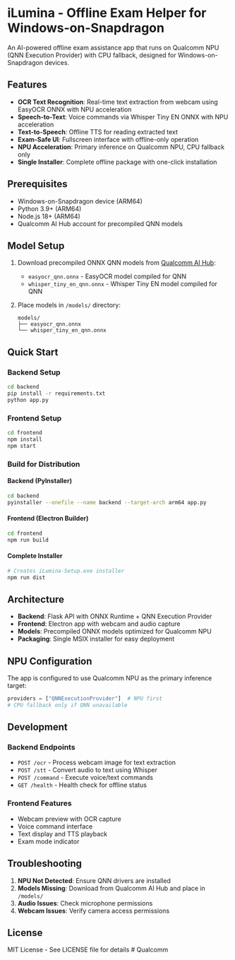# iLumina - Offline Exam Helper for Windows-on-Snapdragon

An AI-powered offline exam assistance app that runs on Qualcomm NPU (QNN Execution Provider) with CPU fallback, designed for Windows-on-Snapdragon devices.

## Features

- **OCR Text Recognition**: Real-time text extraction from webcam using EasyOCR ONNX with NPU acceleration
- **Speech-to-Text**: Voice commands via Whisper Tiny EN ONNX with NPU acceleration  
- **Text-to-Speech**: Offline TTS for reading extracted text
- **Exam-Safe UI**: Fullscreen interface with offline-only operation
- **NPU Acceleration**: Primary inference on Qualcomm NPU, CPU fallback only
- **Single Installer**: Complete offline package with one-click installation

## Prerequisites

- Windows-on-Snapdragon device (ARM64)
- Python 3.9+ (ARM64)
- Node.js 18+ (ARM64)
- Qualcomm AI Hub account for precompiled QNN models

## Model Setup

1. Download precompiled ONNX QNN models from [Qualcomm AI Hub](https://aihub.qualcomm.com):
   - `easyocr_qnn.onnx` - EasyOCR model compiled for QNN
   - `whisper_tiny_en_qnn.onnx` - Whisper Tiny EN model compiled for QNN

2. Place models in `/models/` directory:
   ```
   models/
   ├── easyocr_qnn.onnx
   └── whisper_tiny_en_qnn.onnx
   ```

## Quick Start

### Backend Setup
```bash
cd backend
pip install -r requirements.txt
python app.py
```

### Frontend Setup
```bash
cd frontend
npm install
npm start
```

### Build for Distribution

#### Backend (PyInstaller)
```bash
cd backend
pyinstaller --onefile --name backend --target-arch arm64 app.py
```

#### Frontend (Electron Builder)
```bash
cd frontend
npm run build
```

#### Complete Installer
```bash
# Creates iLumina-Setup.exe installer
npm run dist
```

## Architecture

- **Backend**: Flask API with ONNX Runtime + QNN Execution Provider
- **Frontend**: Electron app with webcam and audio capture
- **Models**: Precompiled ONNX models optimized for Qualcomm NPU
- **Packaging**: Single MSIX installer for easy deployment

## NPU Configuration

The app is configured to use Qualcomm NPU as the primary inference target:

```python
providers = ["QNNExecutionProvider"]  # NPU first
# CPU fallback only if QNN unavailable
```

## Development

### Backend Endpoints
- `POST /ocr` - Process webcam image for text extraction
- `POST /stt` - Convert audio to text using Whisper
- `POST /command` - Execute voice/text commands
- `GET /health` - Health check for offline status

### Frontend Features
- Webcam preview with OCR capture
- Voice command interface
- Text display and TTS playback
- Exam mode indicator

## Troubleshooting

1. **NPU Not Detected**: Ensure QNN drivers are installed
2. **Models Missing**: Download from Qualcomm AI Hub and place in `/models/`
3. **Audio Issues**: Check microphone permissions
4. **Webcam Issues**: Verify camera access permissions

## License

MIT License - See LICENSE file for details
#   Q u a l c o m m  
 